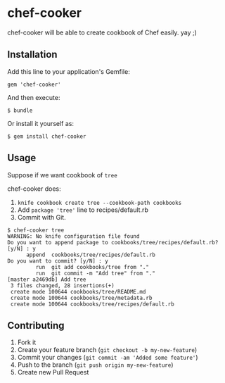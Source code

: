 # chef-cooker

chef-cooker will be able to create cookbook of Chef easily. yay ;)

## Installation

Add this line to your application's Gemfile:

    gem 'chef-cooker'

And then execute:

    $ bundle

Or install it yourself as:

    $ gem install chef-cooker

## Usage

Suppose if we want cookbook of `tree`

chef-cooker does:

1. `knife cookbook create tree --cookbook-path cookbooks`
1. Add `package 'tree'` line to recipes/default.rb
1. Commit with Git.

```
$ chef-cooker tree
WARNING: No knife configuration file found
Do you want to append package to cookbooks/tree/recipes/default.rb? [y/N] : y
      append  cookbooks/tree/recipes/default.rb
Do you want to commit? [y/N] : y
         run  git add cookbooks/tree from "."
         run  git commit -m "Add tree" from "."
[master a2469db] Add tree
 3 files changed, 28 insertions(+)
 create mode 100644 cookbooks/tree/README.md
 create mode 100644 cookbooks/tree/metadata.rb
 create mode 100644 cookbooks/tree/recipes/default.rb
```

## Contributing

1. Fork it
2. Create your feature branch (`git checkout -b my-new-feature`)
3. Commit your changes (`git commit -am 'Added some feature'`)
4. Push to the branch (`git push origin my-new-feature`)
5. Create new Pull Request
